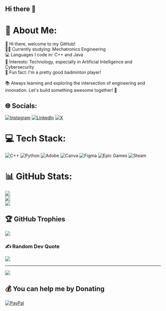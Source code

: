 ## Hi there 👋

# 💫 About Me:
🌟 Hi there, welcome to my GitHub!<br>👨‍🎓 Currently studying: Mechatronics Engineering<br>💻 Languages I code in: C++ and Java<br>🤖 Interests: Technology, especially in Artificial Intelligence and Cybersecurity<br>🏸 Fun fact: I'm a pretty good badminton player!<br><br>📚 Always learning and exploring the intersection of engineering and innovation. Let's build something awesome together! 🚀


## 🌐 Socials:
[![Instagram](https://img.shields.io/badge/Instagram-%23E4405F.svg?logo=Instagram&logoColor=white)](https://instagram.com/@fauznazz) [![LinkedIn](https://img.shields.io/badge/LinkedIn-%230077B5.svg?logo=linkedin&logoColor=white)](https://linkedin.com/in/https://www.linkedin.com/in/fauzan-aziz-b579a4290/) [![X](https://img.shields.io/badge/X-black.svg?logo=X&logoColor=white)](https://x.com/@fauznazz) 

# 💻 Tech Stack:
![C++](https://img.shields.io/badge/c++-%2300599C.svg?style=plastic&logo=c%2B%2B&logoColor=white) ![Python](https://img.shields.io/badge/python-3670A0?style=plastic&logo=python&logoColor=ffdd54) ![Adobe](https://img.shields.io/badge/adobe-%23FF0000.svg?style=plastic&logo=adobe&logoColor=white) ![Canva](https://img.shields.io/badge/Canva-%2300C4CC.svg?style=plastic&logo=Canva&logoColor=white) ![Figma](https://img.shields.io/badge/figma-%23F24E1E.svg?style=plastic&logo=figma&logoColor=white) ![Epic Games](https://img.shields.io/badge/epicgames-%23313131.svg?style=plastic&logo=epicgames&logoColor=white) ![Steam](https://img.shields.io/badge/steam-%23000000.svg?style=plastic&logo=steam&logoColor=white)
# 📊 GitHub Stats:
![](https://github-readme-stats.vercel.app/api?username=fauznazz-afk&theme=cobalt&hide_border=false&include_all_commits=true&count_private=true)<br/>
![](https://github-readme-streak-stats.herokuapp.com/?user=fauznazz-afk&theme=cobalt&hide_border=false)<br/>
![](https://github-readme-stats.vercel.app/api/top-langs/?username=fauznazz-afk&theme=cobalt&hide_border=false&include_all_commits=true&count_private=true&layout=compact)

## 🏆 GitHub Trophies
![](https://github-profile-trophy.vercel.app/?username=fauznazz-afk&theme=radical&no-frame=false&no-bg=false&margin-w=4)

### ✍️ Random Dev Quote
![](https://quotes-github-readme.vercel.app/api?type=horizontal&theme=radical)

---
[![](https://visitcount.itsvg.in/api?id=fauznazz-afk&icon=4&color=0)](https://visitcount.itsvg.in)

  ## 💰 You can help me by Donating
  [![PayPal](https://img.shields.io/badge/PayPal-00457C?style=for-the-badge&logo=paypal&logoColor=white)](https://paypal.me/@fauznazz) 

  
<!-- Proudly created with GPRM ( https://gprm.itsvg.in ) -->
